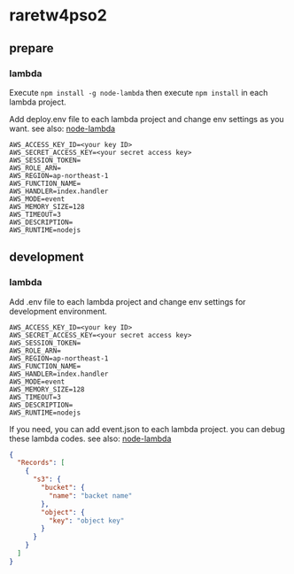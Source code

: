 # raretw4pso2

## prepare

### lambda
Execute `npm install -g node-lambda` then execute `npm install` in each lambda project.

Add deploy.env file to each lambda project and change env settings as you want. see also: [node-lambda](https://github.com/motdotla/node-lambda)

```
AWS_ACCESS_KEY_ID=<your key ID>
AWS_SECRET_ACCESS_KEY=<your secret access key>
AWS_SESSION_TOKEN=
AWS_ROLE_ARN=
AWS_REGION=ap-northeast-1
AWS_FUNCTION_NAME=
AWS_HANDLER=index.handler
AWS_MODE=event
AWS_MEMORY_SIZE=128
AWS_TIMEOUT=3
AWS_DESCRIPTION=
AWS_RUNTIME=nodejs
```

## development

### lambda
Add .env file to each lambda project and change env settings for development environment.

```
AWS_ACCESS_KEY_ID=<your key ID>
AWS_SECRET_ACCESS_KEY=<your secret access key>
AWS_SESSION_TOKEN=
AWS_ROLE_ARN=
AWS_REGION=ap-northeast-1
AWS_FUNCTION_NAME=
AWS_HANDLER=index.handler
AWS_MODE=event
AWS_MEMORY_SIZE=128
AWS_TIMEOUT=3
AWS_DESCRIPTION=
AWS_RUNTIME=nodejs
```

If you need, you can add event.json to each lambda project.
you can debug these lambda codes. see also: [node-lambda](https://github.com/motdotla/node-lambda)

```json
{
  "Records": [
    {
      "s3": {
        "bucket": {
          "name": "backet name"
        },
        "object": {
          "key": "object key"
        }
      }
    }
  ]
}
```